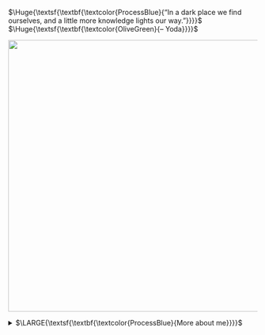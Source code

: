 $\Huge{\textsf{\textbf{\textcolor{ProcessBlue}{“In a dark place we find ourselves, and a little more knowledge lights our way.”}}}}$ 
$\Huge{\textsf{\textbf{\textcolor{OliveGreen}{– Yoda}}}}$

<div align=center>
  <p>
    <img src="https://github.com/1993bio/1993bio/assets/63024586/1f61f043-ba08-4cb8-aed1-a9eeadd0e1d0" width="550">
  </p>
</div>

<details>
  <summary>$\LARGE{\textsf{\textbf{\textcolor{ProcessBlue}{More about me}}}}$</summary> 
<p></p>
:mortar_board: $\normalsize{\textsf{\textbf{\textcolor{ProcessBlue}{I am 30 years old, I have a degree in biology and a master's degree in genetics with an emphasis on bioinformatics.}}}}$ $\normalsize{\textsf{\textbf{\textcolor{ProcessBlue}{Throughout my degree in biology I was involved in genomic data analysis and statistics.}}}}$
$\normalsize{\textsf{\textbf{\textcolor{ProcessBlue}{In my Undergraduate thesis I worked on the development of machine learning models applied to the medical diagnosis of}}}}$
$\normalsize{\textsf{\textbf{\textcolor{ProcessBlue}{various diseases. During my master's degree I was involved in mutation analysis and transcriptomic data, where I was able}}}}$ $\normalsize{\textsf{\textbf{\textcolor{ProcessBlue}{to develop my skills in data science}}}}$ 
<p></p>
:penguin: $\normalsize{\textsf{\textbf{\textcolor{ProcessBlue}{I started programming at a very young age during high school, when I began exploring Linux systems in a technical}}}}$
$\normalsize{\textsf{\textbf{\textcolor{ProcessBlue}{course. Since then I've been improving my knowledge and applying it to real-life problems.}}}}$
<p></p>
:computer: $\normalsize{\textsf{\textbf{\textcolor{ProcessBlue}{I am currently developing web systems for personal projects that were shelved and other colabs as a freelancer.}}}}$
$\normalsize{\textsf{\textbf{\textcolor{ProcessBlue}{I am also planning the material for a book I'm writing about autonomous processes in bioinformatics routines.}}}}$

<p></p>

$\LARGE{\textsf{\textbf{\textcolor{ProcessBlue}{My technical skills}}}}$
<p></p>

$\normalsize{\textsf{\textbf{\textcolor{ProcessBlue}{Programming Languages}}}}$
<p></p

$\normalsize{\textsf{\textbf{\textcolor{ProcessBlue}{Web frameworks}}}}$
  
<p></p>

$\normalsize{\textsf{\textbf{\textcolor{ProcessBlue}{Data Science}}}}$

<p></p>

$\normalsize{\textsf{\textbf{\textcolor{ProcessBlue}{Tools}}}}$
  
<p></p>

$\LARGE{\textsf{\textbf{\textcolor{ProcessBlue}{Contact me}}}}$

<p></p>






